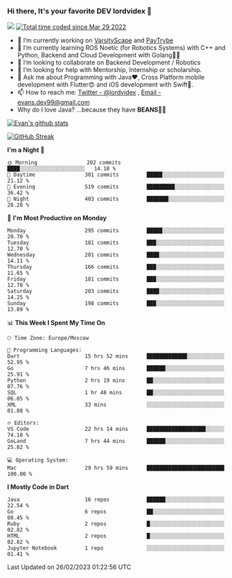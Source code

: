 ### Hi there, It's your favorite DEV lordvidex 👋
<img src="https://komarev.com/ghpvc/?username=lordvidex&label=Views&color=blue&style=plastic" /> <a href="https://wakatime.com/@0e56db35-d16b-410a-acc0-4085055304bf"><img src="https://wakatime.com/badge/user/0e56db35-d16b-410a-acc0-4085055304bf.svg" alt="Total time coded since Mar 29 2022" /></a>

- 🔭 I’m currently working on [VarsityScape](https://varsityscape.com) and [PayTrybe](https://www.paytrybe.com)
- 🌱 I’m currently learning ROS Noetic (for Robotics Systems) with C++ and Python, Backend and Cloud Development with Golang🧙🏼
- 👯 I’m looking to collaborate on Backend Development / Robotics
- 🤔 I’m looking for help with Mentorship, Internship or scholarship.
- 💬 Ask me about Programming with Java❤️, Cross Platform mobile development with Flutter😍 and iOS development with Swift🚀.
- 📫 How to reach me: [Twitter - @lordvidex](https://twitter.com/lordvidex) , [Email - evans.dev99@gmail.com](mailto:evans.dev99@gmail.com?body=Hello%20Evans,)
- Why do I love Java? ...because they have **BEANS**🤤😋

<div>
<!-- <a href="https://github.com/lordvidex">
  <img src="https://github-readme-stats.vercel.app/api/top-langs/?username=lordvidex&theme=light" />
</a>    -->
<!-- [![Top Langs](https://github-readme-stats.vercel.app/api/top-langs/?username=lordvidex)](https://github.com/lordvidex/)  -->
<a href="https://github.com/lordvidex">
 <img src="https://github-readme-stats.vercel.app/api?username=lordvidex&show_icons=true&theme=light&line_height=27" alt="Evan's github stats"/>
</a>
</div>

[![GitHub Streak](https://github-readme-streak-stats.herokuapp.com?user=lordvidex&theme=github-dark&hide_border=true)](https://git.io/streak-stats)

<!--
  <a href="https://github.com/iampawan/FlutterExampleApps">
    <img align="center" src="https://github-readme-stats.vercel.app/api/pin/?username=iampawan&repo=FlutterExampleApps&theme=light" />

  </a>
  <a href="https://github.com/iampawan/VelocityX">
   <img align="center" src="https://github-readme-stats.vercel.app/api/pin/?username=iampawan&repo=VelocityX&theme=light" />
  </a>
-->
<!--START_SECTION:waka-->
**I'm a Night 🦉** 

```text
🌞 Morning                202 commits         ████░░░░░░░░░░░░░░░░░░░░░   14.18 % 
🌆 Daytime                301 commits         █████░░░░░░░░░░░░░░░░░░░░   21.12 % 
🌃 Evening                519 commits         █████████░░░░░░░░░░░░░░░░   36.42 % 
🌙 Night                  403 commits         ███████░░░░░░░░░░░░░░░░░░   28.28 % 
```
📅 **I'm Most Productive on Monday** 

```text
Monday                   295 commits         █████░░░░░░░░░░░░░░░░░░░░   20.70 % 
Tuesday                  181 commits         ███░░░░░░░░░░░░░░░░░░░░░░   12.70 % 
Wednesday                201 commits         ████░░░░░░░░░░░░░░░░░░░░░   14.11 % 
Thursday                 166 commits         ███░░░░░░░░░░░░░░░░░░░░░░   11.65 % 
Friday                   181 commits         ███░░░░░░░░░░░░░░░░░░░░░░   12.70 % 
Saturday                 203 commits         ████░░░░░░░░░░░░░░░░░░░░░   14.25 % 
Sunday                   198 commits         ███░░░░░░░░░░░░░░░░░░░░░░   13.89 % 
```


📊 **This Week I Spent My Time On** 

```text
🕑︎ Time Zone: Europe/Moscow

💬 Programming Languages: 
Dart                     15 hrs 52 mins      █████████████░░░░░░░░░░░░   52.95 % 
Go                       7 hrs 46 mins       ██████░░░░░░░░░░░░░░░░░░░   25.91 % 
Python                   2 hrs 19 mins       ██░░░░░░░░░░░░░░░░░░░░░░░   07.76 % 
SQL                      1 hr 48 mins        ██░░░░░░░░░░░░░░░░░░░░░░░   06.05 % 
XML                      33 mins             ░░░░░░░░░░░░░░░░░░░░░░░░░   01.88 % 

🔥 Editors: 
VS Code                  22 hrs 14 mins      ███████████████████░░░░░░   74.18 % 
GoLand                   7 hrs 44 mins       ██████░░░░░░░░░░░░░░░░░░░   25.82 % 

💻 Operating System: 
Mac                      29 hrs 59 mins      █████████████████████████   100.00 % 
```

**I Mostly Code in Dart** 

```text
Java                     16 repos            ██████░░░░░░░░░░░░░░░░░░░   22.54 % 
Go                       6 repos             ██░░░░░░░░░░░░░░░░░░░░░░░   08.45 % 
Ruby                     2 repos             █░░░░░░░░░░░░░░░░░░░░░░░░   02.82 % 
HTML                     2 repos             █░░░░░░░░░░░░░░░░░░░░░░░░   02.82 % 
Jupyter Notebook         1 repo              ░░░░░░░░░░░░░░░░░░░░░░░░░   01.41 % 
```




 Last Updated on 26/02/2023 01:22:56 UTC
<!--END_SECTION:waka-->
